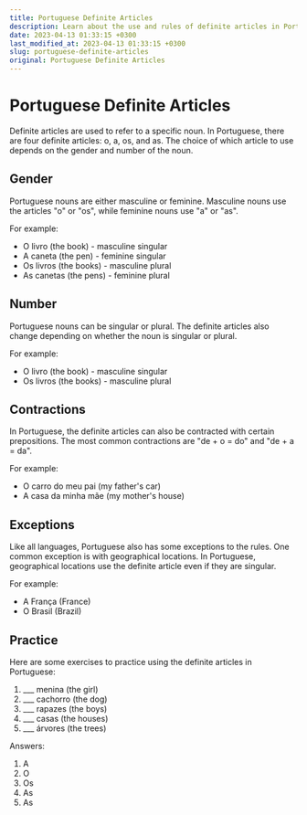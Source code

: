 ```yaml
---
title: Portuguese Definite Articles
description: Learn about the use and rules of definite articles in Portuguese with examples and exercises.
date: 2023-04-13 01:33:15 +0300
last_modified_at: 2023-04-13 01:33:15 +0300
slug: portuguese-definite-articles
original: Portuguese Definite Articles
---
```

# Portuguese Definite Articles

Definite articles are used to refer to a specific noun. In Portuguese, there are four definite articles: o, a, os, and as. The choice of which article to use depends on the gender and number of the noun. 

## Gender

Portuguese nouns are either masculine or feminine. Masculine nouns use the articles "o" or "os", while feminine nouns use "a" or "as". 

For example:

- O livro (the book) - masculine singular
- A caneta (the pen) - feminine singular
- Os livros (the books) - masculine plural
- As canetas (the pens) - feminine plural

## Number

Portuguese nouns can be singular or plural. The definite articles also change depending on whether the noun is singular or plural.

For example:

- O livro (the book) - masculine singular
- Os livros (the books) - masculine plural

## Contractions

In Portuguese, the definite articles can also be contracted with certain prepositions. The most common contractions are "de + o = do" and "de + a = da". 

For example:

- O carro do meu pai (my father's car)
- A casa da minha mãe (my mother's house)

## Exceptions

Like all languages, Portuguese also has some exceptions to the rules. One common exception is with geographical locations. In Portuguese, geographical locations use the definite article even if they are singular.

For example:

- A França (France)
- O Brasil (Brazil)

## Practice

Here are some exercises to practice using the definite articles in Portuguese:

1. ___ menina (the girl)
2. ___ cachorro (the dog)
3. ___ rapazes (the boys)
4. ___ casas (the houses)
5. ___ árvores (the trees)

Answers:

1. A 
2. O
3. Os
4. As
5. As